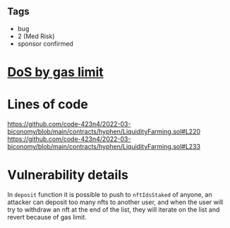 ## Tags

- bug
- 2 (Med Risk)
- sponsor confirmed

# [DoS by gas limit](https://github.com/code-423n4/2022-03-biconomy-findings/issues/24) 

# Lines of code

https://github.com/code-423n4/2022-03-biconomy/blob/main/contracts/hyphen/LiquidityFarming.sol#L220
https://github.com/code-423n4/2022-03-biconomy/blob/main/contracts/hyphen/LiquidityFarming.sol#L233


# Vulnerability details

In `deposit` function it is possible to push to `nftIdsStaked` of anyone, an attacker can deposit too many nfts to another user, and when the user will try to withdraw an nft at the end of the list, they will iterate on the list and revert because of gas limit.


